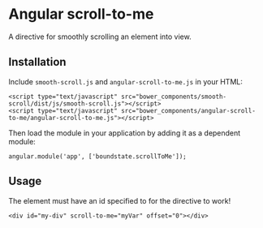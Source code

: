 # Angular scroll-to-me

A directive for smoothly scrolling an element into view.

## Installation

Include `smooth-scroll.js` and `angular-scroll-to-me.js` in your HTML:

    <script type="text/javascript" src="bower_components/smooth-scroll/dist/js/smooth-scroll.js"></script>
    <script type="text/javascript" src="bower_components/angular-scroll-to-me/angular-scroll-to-me.js"></script>
    
Then load the module in your application by adding it as a dependent module:

    angular.module('app', ['boundstate.scrollToMe']);
    
## Usage

The element must have an id specified to for the directive to work!

    <div id="my-div" scroll-to-me="myVar" offset="0"></div>